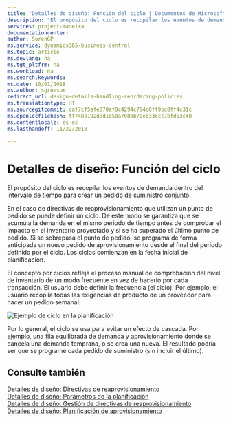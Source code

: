 ```yaml
---
title: "Detalles de diseño: Función del ciclo | Documentos de Microsoft"
description: "El propósito del ciclo es recopilar los eventos de demanda dentro del intervalo de tiempo para crear un pedido de suministro conjunto."
services: project-madeira
documentationcenter: 
author: SorenGP
ms.service: dynamics365-business-central
ms.topic: article
ms.devlang: na
ms.tgt_pltfrm: na
ms.workload: na
ms.search.keywords: 
ms.date: 10/01/2018
ms.author: sgroespe
redirect_url: design-details-handling-reordering-policies
ms.translationtype: HT
ms.sourcegitcommit: caf7cf5afe370af0c4294c794c0ff9bc8ff4c31c
ms.openlocfilehash: ff748a192d8d1650a708ab70ec33ccc7bfd53c48
ms.contentlocale: es-es
ms.lasthandoff: 11/22/2018

---
```

# <a name="design-details-the-role-of-the-time-bucket"></a>Detalles de diseño: Función del ciclo
El propósito del ciclo es recopilar los eventos de demanda dentro del intervalo de tiempo para crear un pedido de suministro conjunto.  

 En el caso de directivas de reaprovisionamiento que utilizan un punto de pedido se puede definir un ciclo. De este modo se garantiza que se acumula la demanda en el mismo periodo de tiempo antes de comprobar el impacto en el inventario proyectado y si se ha superado el último punto de pedido. Si se sobrepasa el punto de pedido, se programa de forma anticipada un nuevo pedido de aprovisionamiento desde el final del periodo definido por el ciclo. Los ciclos comienzan en la fecha inicial de planificación.  

 El concepto por ciclos refleja el proceso manual de comprobación del nivel de inventario de un modo frecuente en vez de hacerlo por cada transacción. El usuario debe definir la frecuencia (el ciclo). Por ejemplo, el usuario recopila todas las exigencias de producto de un proveedor para hacer un pedido semanal.  

 ![Ejemplo de ciclo en la planificación](media/nav_app_supply_planning_2_reorder_cycle.png "Ejemplo de ciclo en la planificación")  

 Por lo general, el ciclo se usa para evitar un efecto de cascada. Por ejemplo, una fila equilibrada de demanda y aprovisionamiento donde se cancela una demanda temprana, o se crea una nueva. El resultado podría ser que se programe cada pedido de suministro (sin incluir el último).  

## <a name="see-also"></a>Consulte también  
 [Detalles de diseño: Directivas de reaprovisionamiento](design-details-reordering-policies.md)   
 [Detalles de diseño: Parámetros de la planificación](design-details-planning-parameters.md)   
 [Detalles de diseño: Gestión de directivas de reaprovisionamiento](design-details-handling-reordering-policies.md)   
 [Detalles de diseño: Planificación de aprovisionamiento](design-details-supply-planning.md)

